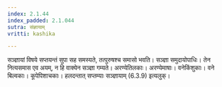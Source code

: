 ```yaml
---
index: 2.1.44
index_padded: 2.1.044
sutra: संज्ञायाम्
vritti: kashika

---
```

सञ्ज्ञायां विषये सप्तयन्तं सुपा सह समस्यते, तत्पुरुषश्च समासो भवति। सञ्ज्ञा समुदायोपाधिः। तेन नित्यसमास एव अयम्, न हि वाक्येन सञ्ज्ञा गम्यते। अरण्येतिलकाः। अरण्येमाषाः। वनेकिंशुकाः। वने बिल्वकाः। कूपेपिशाचकाः। हलदन्तात् सप्तम्याः सञ्ज्ञायाम् (6.3.9) इत्यलुक्।